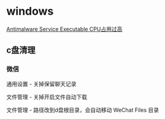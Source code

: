 # windows

[Antimalware Service Executable CPU占用过高](https://www.zhihu.com/tardis/zm/art/421563141)

## c盘清理

### 微信

通用设置 - 关掉保留聊天记录

文件管理 - 关掉开启文件自动下载

文件管理 - 路径改到d盘根目录，会自动移动 WeChat Files 目录
